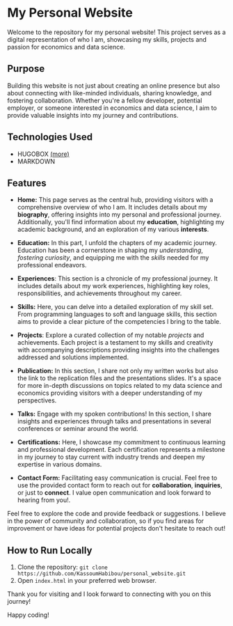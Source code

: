 # My Personal Website

Welcome to the repository for my personal website! This project serves as a digital representation of who I am, showcasing my skills, projects and passion for economics and data science. 

## Purpose
Building this website is not just about creating an online presence but also about connecting with like-minded individuals, sharing knowledge, and fostering collaboration. Whether you're a fellow developer, potential employer, or someone interested in economics and data science, I aim to provide valuable insights into my journey and contributions.

## Technologies Used
- HUGOBOX [(more)](https://hugoblox.com/templates/details/academic-cv/)
- MARKDOWN

## Features
- **Home:** This page serves as the central hub, providing visitors with a comprehensive overview of who I am. It includes details about my **biography**, offering insights into my personal and professional journey. Additionally, you'll find information about my **education**, highlighting my academic background, and an exploration of my various **interests**.

- **Education:** In this part, I unfold the chapters of my academic journey. Education has been a cornerstone in shaping my *understanding*, *fostering curiosity*, and equipping me with the *skills* needed for my professional endeavors.

- **Experiences**: This section is a chronicle of my professional journey. It includes details about my work experiences, highlighting key roles, responsibilities, and achievements throughout my career.

- **Skills:** Here, you can delve into a detailed exploration of my skill set. From programming languages to soft and language skills, this section aims to provide a clear picture of the competencies I bring to the table.

- **Projects**: Explore a curated collection of my notable *projects* and achievements. Each project is a testament to my skills and creativity with accompanying descriptions providing insights into the challenges addressed and solutions implemented.

- **Publication:** In this section, I share not only my written works but also the link to the replication files and the presentations slides. It's a space for more in-depth discussions on topics related to my data science and economics providing visitors with a deeper understanding of my perspectives.

- **Talks:** Engage with my spoken contributions! In this section, I share insights and experiences through talks and presentations in several conferences or seminar around the world.

- **Certifications:** Here, I showcase my commitment to continuous learning and professional development. Each certification represents a milestone in my journey to stay current with industry trends and deepen my expertise in various domains.

- **Contact Form:** Facilitating easy communication is crucial. Feel free to use the provided contact form to reach out for **collaboration**, **inquiries**, or just to **connect**. I value open communication and look forward to hearing from you!.

Feel free to explore the code and provide feedback or suggestions. I believe in the power of community and collaboration, so if you find areas for improvement or have ideas for potential projects don't hesitate to reach out!

## How to Run Locally
1. Clone the repository: `git clone https://github.com/KassoumHabibou/personal_website.git`
2. Open `index.html` in your preferred web browser.

Thank you for visiting and I look forward to connecting with you on this journey!

Happy coding!